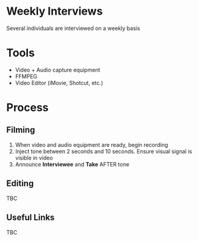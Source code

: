 # Weekly Interviews

Several individuals are interviewed on a weekly basis

# Tools

* Video + Audio capture equipment
* FFMPEG
* Video Editor (iMovie, Shotcut, etc.)

# Process

## Filming

1) When video and audio equipment are ready, begin recording
1) Inject tone between 2 seconds and 10 seconds.  Ensure visual signal is visible in video
1) Announce **Interviewee** and **Take** AFTER tone

## Editing

TBC

## Useful Links

TBC

